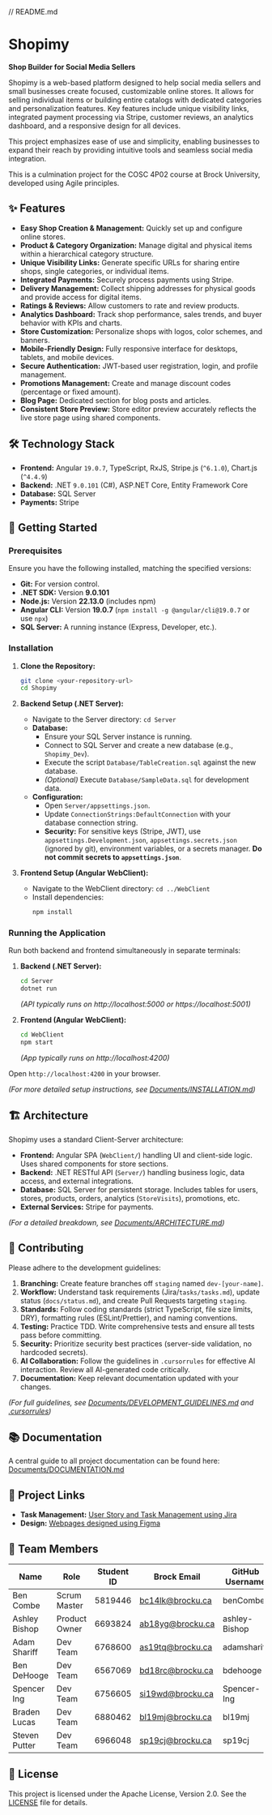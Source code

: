 // README.md
# Shopimy

**Shop Builder for Social Media Sellers**

Shopimy is a web-based platform designed to help social media sellers and small businesses create focused, customizable online stores. It allows for selling individual items or building entire catalogs with dedicated categories and personalization features. Key features include unique visibility links, integrated payment processing via Stripe, customer reviews, an analytics dashboard, and a responsive design for all devices.

This project emphasizes ease of use and simplicity, enabling businesses to expand their reach by providing intuitive tools and seamless social media integration.

This is a culmination project for the COSC 4P02 course at Brock University, developed using Agile principles.

## ✨ Features

*   **Easy Shop Creation & Management:** Quickly set up and configure online stores.
*   **Product & Category Organization:** Manage digital and physical items within a hierarchical category structure.
*   **Unique Visibility Links:** Generate specific URLs for sharing entire shops, single categories, or individual items.
*   **Integrated Payments:** Securely process payments using Stripe.
*   **Delivery Management:** Collect shipping addresses for physical goods and provide access for digital items.
*   **Ratings & Reviews:** Allow customers to rate and review products.
*   **Analytics Dashboard:** Track shop performance, sales trends, and buyer behavior with KPIs and charts.
*   **Store Customization:** Personalize shops with logos, color schemes, and banners.
*   **Mobile-Friendly Design:** Fully responsive interface for desktops, tablets, and mobile devices.
*   **Secure Authentication:** JWT-based user registration, login, and profile management.
*   **Promotions Management:** Create and manage discount codes (percentage or fixed amount).
*   **Blog Page:** Dedicated section for blog posts and articles.
*   **Consistent Store Preview:** Store editor preview accurately reflects the live store page using shared components.

## 🛠️ Technology Stack

*   **Frontend:** Angular `19.0.7`, TypeScript, RxJS, Stripe.js (`^6.1.0`), Chart.js (`^4.4.9`)
*   **Backend:** .NET `9.0.101` (C#), ASP.NET Core, Entity Framework Core
*   **Database:** SQL Server
*   **Payments:** Stripe

## 🚀 Getting Started

### Prerequisites

Ensure you have the following installed, matching the specified versions:

*   **Git:** For version control.
*   **.NET SDK:** Version **9.0.101**
*   **Node.js:** Version **22.13.0** (includes npm)
*   **Angular CLI:** Version **19.0.7** (`npm install -g @angular/cli@19.0.7` or use `npx`)
*   **SQL Server:** A running instance (Express, Developer, etc.).

### Installation

1.  **Clone the Repository:**
    ```bash
    git clone <your-repository-url>
    cd Shopimy
    ```

2.  **Backend Setup (.NET Server):**
    *   Navigate to the Server directory: `cd Server`
    *   **Database:**
        *   Ensure your SQL Server instance is running.
        *   Connect to SQL Server and create a new database (e.g., `Shopimy_Dev`).
        *   Execute the script `Database/TableCreation.sql` against the new database.
        *   *(Optional)* Execute `Database/SampleData.sql` for development data.
    *   **Configuration:**
        *   Open `Server/appsettings.json`.
        *   Update `ConnectionStrings:DefaultConnection` with your database connection string.
        *   **Security:** For sensitive keys (Stripe, JWT), use `appsettings.Development.json`, `appsettings.secrets.json` (ignored by git), environment variables, or a secrets manager. **Do not commit secrets to `appsettings.json`**.

3.  **Frontend Setup (Angular WebClient):**
    *   Navigate to the WebClient directory: `cd ../WebClient`
    *   Install dependencies:
        ```bash
        npm install
        ```

### Running the Application

Run both backend and frontend simultaneously in separate terminals:

1.  **Backend (.NET Server):**
    ```bash
    cd Server
    dotnet run
    ```
    *(API typically runs on http://localhost:5000 or https://localhost:5001)*

2.  **Frontend (Angular WebClient):**
    ```bash
    cd WebClient
    npm start
    ```
    *(App typically runs on http://localhost:4200)*

Open `http://localhost:4200` in your browser.

*(For more detailed setup instructions, see [Documents/INSTALLATION.md](Documents/INSTALLATION.md))*

## 🏗️ Architecture

Shopimy uses a standard Client-Server architecture:

*   **Frontend:** Angular SPA (`WebClient/`) handling UI and client-side logic. Uses shared components for store sections.
*   **Backend:** .NET RESTful API (`Server/`) handling business logic, data access, and external integrations.
*   **Database:** SQL Server for persistent storage. Includes tables for users, stores, products, orders, analytics (`StoreVisits`), promotions, etc.
*   **External Services:** Stripe for payments.

*(For a detailed breakdown, see [Documents/ARCHITECTURE.md](Documents/ARCHITECTURE.md))*

## 🤝 Contributing

Please adhere to the development guidelines:

1.  **Branching:** Create feature branches off `staging` named `dev-[your-name]`.
2.  **Workflow:** Understand task requirements (Jira/`tasks/tasks.md`), update status (`docs/status.md`), and create Pull Requests targeting `staging`.
3.  **Standards:** Follow coding standards (strict TypeScript, file size limits, DRY), formatting rules (ESLint/Prettier), and naming conventions.
4.  **Testing:** Practice TDD. Write comprehensive tests and ensure all tests pass before committing.
5.  **Security:** Prioritize security best practices (server-side validation, no hardcoded secrets).
6.  **AI Collaboration:** Follow the guidelines in `.cursorrules` for effective AI interaction. Review all AI-generated code critically.
7.  **Documentation:** Keep relevant documentation updated with your changes.

*(For full guidelines, see [Documents/DEVELOPMENT_GUIDELINES.md](Documents/DEVELOPMENT_GUIDELINES.md) and [.cursorrules](.cursorrules))*

## 📚 Documentation

A central guide to all project documentation can be found here:
[Documents/DOCUMENTATION.md](Documents/DOCUMENTATION.md)

## 🔗 Project Links

*   **Task Management:** [User Story and Task Management using Jira](https://abishop.atlassian.net/jira/software/projects/SS/summary)
*   **Design:** [Webpages designed using Figma](https://www.figma.com/design/fU1vUeeUaLm6gjVrEEEJGm/Shopimy?node-id=0-1&t=8BRonO1J8wqJrrn3-1)

## 👥 Team Members

| Name           | Role           | Student ID     | Brock Email      | GitHub Username|
|----------------|----------------|----------------|------------------|----------------|
| Ben Combe      | Scrum Master   | 5819446        | bc14lk@brocku.ca | benCombe       |
| Ashley Bishop  | Product Owner  | 6693824        | ab18yg@brocku.ca | ashley-Bishop  |
| Adam Shariff   | Dev Team       | 6768600        | as19tq@brocku.ca | adamshariff    |
| Ben DeHooge    | Dev Team       | 6567069        | bd18rc@brocku.ca | bdehooge       |
| Spencer Ing    | Dev Team       | 6756605        | si19wd@brocku.ca | Spencer-Ing    |
| Braden Lucas   | Dev Team       | 6880462        | bl19mj@brocku.ca | bl19mj         |
| Steven Putter  | Dev Team       | 6966048        | sp19cj@brocku.ca | sp19cj         |

## 📜 License

This project is licensed under the Apache License, Version 2.0. See the [LICENSE](Documents/License.txt) file for details.
